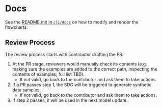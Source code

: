 # Docs

See the [README.md in `cli/docs`](https://github.com/instructlab/instructlab/blob/main/docs/README.md) on how to modify and render the flowcharts.

## Review Process
The review process starts with contributor drafting the PR.
1. At the PR stage, reviewers would manually check its contents (e.g. making sure the examples are added to the correct path, inspecting the contents of examples; full list TBD).
    - If not valid, go back to the contributor and ask them to take actions.
2. If a PR passes step 1, the SDG will be triggered to generate synthetic data samples.
    - If not valid, go back to the contributor and ask them to take actions.
3. If step 2 passes, it will be used in the next model update.